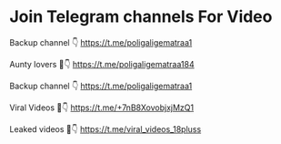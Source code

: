 # Join Telegram channels For Video

Backup channel 👇
https://t.me/poligaligematraa1

Aunty lovers 🔞👇
https://t.me/poligaligematraa184

Backup channel 👇
https://t.me/poligaligematraa1

Viral Videos 🔞👇
https://t.me/+7nB8XovobjxjMzQ1

Leaked videos 🔞👇
https://t.me/viral_videos_18pluss
